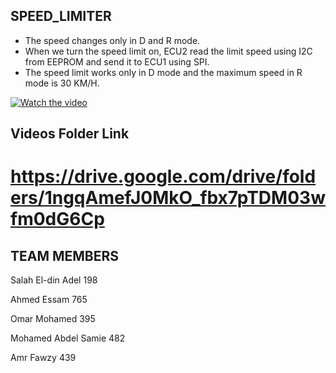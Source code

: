 ## SPEED_LIMITER

* The speed changes only in D and R mode.
* When we turn the speed limit on, ECU2 read the limit speed using I2C from EEPROM and send it to ECU1 using SPI.
* The speed limit works only in D mode and the maximum speed in R mode is 30 KM/H.

[![Watch the video](https://shorturl.at/qQSX7)](https://drive.google.com/drive/folders/1ngqAmefJ0MkO_fbx7pTDM03wfm0dG6Cp)

## Videos Folder Link 

# https://drive.google.com/drive/folders/1ngqAmefJ0MkO_fbx7pTDM03wfm0dG6Cp


## TEAM MEMBERS       

Salah El-din Adel      198

Ahmed Essam            765

Omar Mohamed           395

Mohamed Abdel Samie    482

Amr Fawzy              439

